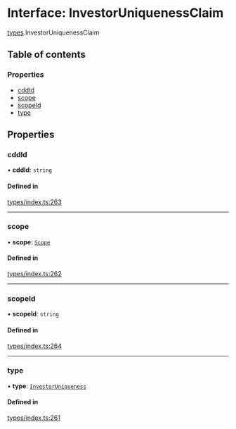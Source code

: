 # Interface: InvestorUniquenessClaim

[types](../wiki/types).InvestorUniquenessClaim

## Table of contents

### Properties

- [cddId](../wiki/types.InvestorUniquenessClaim#cddid)
- [scope](../wiki/types.InvestorUniquenessClaim#scope)
- [scopeId](../wiki/types.InvestorUniquenessClaim#scopeid)
- [type](../wiki/types.InvestorUniquenessClaim#type)

## Properties

### cddId

• **cddId**: `string`

#### Defined in

[types/index.ts:263](https://github.com/PolymeshAssociation/polymesh-sdk/blob/339b7503/src/types/index.ts#L263)

___

### scope

• **scope**: [`Scope`](../wiki/types.Scope)

#### Defined in

[types/index.ts:262](https://github.com/PolymeshAssociation/polymesh-sdk/blob/339b7503/src/types/index.ts#L262)

___

### scopeId

• **scopeId**: `string`

#### Defined in

[types/index.ts:264](https://github.com/PolymeshAssociation/polymesh-sdk/blob/339b7503/src/types/index.ts#L264)

___

### type

• **type**: [`InvestorUniqueness`](../wiki/types.ClaimType#investoruniqueness)

#### Defined in

[types/index.ts:261](https://github.com/PolymeshAssociation/polymesh-sdk/blob/339b7503/src/types/index.ts#L261)
